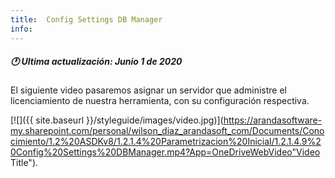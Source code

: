 ```yaml
---
title:  Config Settings DB Manager
info:
---
```


##### 🕐 Ultima actualización: Junio 1 de 2020


El siguiente video pasaremos asignar un servidor que administre el licenciamiento de nuestra herramienta, con su configuración respectiva.

[![]({{ site.baseurl }}/styleguide/images/video.jpg)](https://arandasoftware-my.sharepoint.com/personal/wilson_diaz_arandasoft_com/Documents/Conocimiento/1.2%20ASDKv8/1.2.1.4%20Parametrizacion%20Inicial/1.2.1.4.9%20Config%20Settings%20DBManager.mp4?App=OneDriveWebVideo"Video Title").
